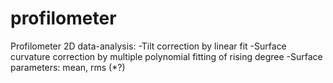 # profilometer

Profilometer 2D data-analysis: 
		-Tilt correction by linear fit
		-Surface curvature correction by multiple polynomial fitting of rising degree
		-Surface parameters: mean, rms (*?) 
    
    
